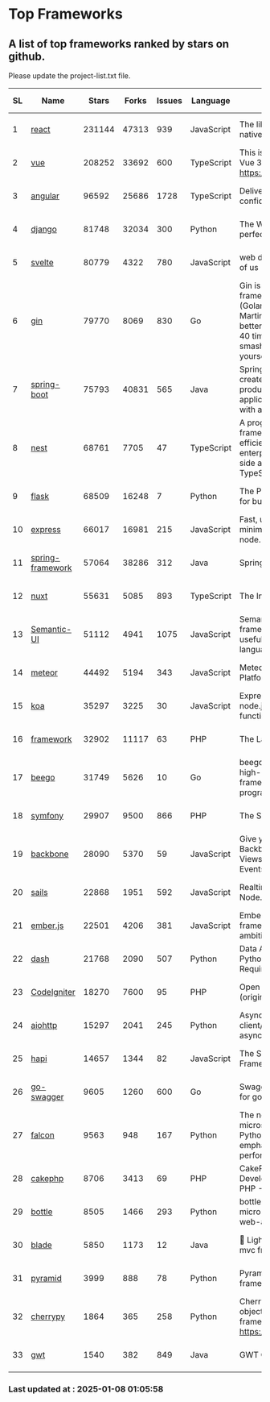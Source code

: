 # Top Frameworks
## A list of top frameworks ranked by stars on github.  
Please update the project-list.txt file.

| SL| Name  | Stars| Forks| Issues | Language | Description | Last Commit |
| --| ------| -----| ---- | ------ | -------- | ----------- | ----------- |
| 1 | [react](https://github.com/facebook/react) | 231144 | 47313 | 939 | JavaScript | The library for web and native user interfaces. | 2025-01-07 19:17:14 |
| 2 | [vue](https://github.com/vuejs/vue) | 208252 | 33692 | 600 | TypeScript | This is the repo for Vue 2. For Vue 3, go to https://github.com/vuejs/core | 2024-10-10 07:24:14 |
| 3 | [angular](https://github.com/angular/angular) | 96592 | 25686 | 1728 | TypeScript | Deliver web apps with confidence 🚀 | 2025-01-07 20:14:57 |
| 4 | [django](https://github.com/django/django) | 81748 | 32034 | 300 | Python | The Web framework for perfectionists with deadlines. | 2025-01-07 15:28:39 |
| 5 | [svelte](https://github.com/sveltejs/svelte) | 80779 | 4322 | 780 | JavaScript | web development for the rest of us | 2025-01-07 23:31:41 |
| 6 | [gin](https://github.com/gin-gonic/gin) | 79770 | 8069 | 830 | Go | Gin is a HTTP web framework written in Go (Golang). It features a Martini-like API with much better performance -- up to 40 times faster. If you need smashing performance, get yourself some Gin. | 2024-12-30 03:40:37 |
| 7 | [spring-boot](https://github.com/spring-projects/spring-boot) | 75793 | 40831 | 565 | Java | Spring Boot helps you to create Spring-powered, production-grade applications and services with absolute minimum fuss. | 2025-01-07 16:03:20 |
| 8 | [nest](https://github.com/nestjs/nest) | 68761 | 7705 | 47 | TypeScript | A progressive Node.js framework for building efficient, scalable, and enterprise-grade server-side applications with TypeScript/JavaScript 🚀 | 2025-01-07 14:53:19 |
| 9 | [flask](https://github.com/pallets/flask) | 68509 | 16248 | 7 | Python | The Python micro framework for building web applications. | 2025-01-05 17:10:00 |
| 10 | [express](https://github.com/expressjs/express) | 66017 | 16981 | 215 | JavaScript | Fast, unopinionated, minimalist web framework for node. | 2025-01-02 07:00:30 |
| 11 | [spring-framework](https://github.com/spring-projects/spring-framework) | 57064 | 38286 | 312 | Java | Spring Framework | 2025-01-07 21:15:16 |
| 12 | [nuxt](https://github.com/nuxt/nuxt) | 55631 | 5085 | 893 | TypeScript | The Intuitive Vue Framework. | 2025-01-07 08:00:32 |
| 13 | [Semantic-UI](https://github.com/Semantic-Org/Semantic-UI) | 51112 | 4941 | 1075 | JavaScript | Semantic is a UI component framework based around useful principles from natural language. | 2024-11-27 21:01:47 |
| 14 | [meteor](https://github.com/meteor/meteor) | 44492 | 5194 | 343 | JavaScript | Meteor, the JavaScript App Platform | 2024-12-13 20:16:27 |
| 15 | [koa](https://github.com/koajs/koa) | 35297 | 3225 | 30 | JavaScript | Expressive middleware for node.js using ES2017 async functions | 2024-11-04 05:08:13 |
| 16 | [framework](https://github.com/laravel/framework) | 32902 | 11117 | 63 | PHP | The Laravel Framework. | 2025-01-08 00:03:34 |
| 17 | [beego](https://github.com/beego/beego) | 31749 | 5626 | 10 | Go | beego is an open-source, high-performance web framework for the Go programming language. | 2025-01-01 02:25:23 |
| 18 | [symfony](https://github.com/symfony/symfony) | 29907 | 9500 | 866 | PHP | The Symfony PHP framework | 2025-01-07 21:18:33 |
| 19 | [backbone](https://github.com/jashkenas/backbone) | 28090 | 5370 | 59 | JavaScript | Give your JS App some Backbone with Models, Views, Collections, and Events | 2024-09-02 12:55:04 |
| 20 | [sails](https://github.com/balderdashy/sails) | 22868 | 1951 | 592 | JavaScript | Realtime MVC Framework for Node.js | 2024-12-06 23:47:23 |
| 21 | [ember.js](https://github.com/emberjs/ember.js) | 22501 | 4206 | 381 | JavaScript | Ember.js - A JavaScript framework for creating ambitious web applications | 2025-01-07 14:53:49 |
| 22 | [dash](https://github.com/plotly/dash) | 21768 | 2090 | 507 | Python | Data Apps & Dashboards for Python. No JavaScript Required. | 2024-12-11 17:57:01 |
| 23 | [CodeIgniter](https://github.com/bcit-ci/CodeIgniter) | 18270 | 7600 | 95 | PHP | Open Source PHP Framework (originally from EllisLab) | 2024-03-20 03:51:42 |
| 24 | [aiohttp](https://github.com/aio-libs/aiohttp) | 15297 | 2041 | 245 | Python | Asynchronous HTTP client/server framework for asyncio and Python | 2025-01-07 11:14:58 |
| 25 | [hapi](https://github.com/hapijs/hapi) | 14657 | 1344 | 82 | JavaScript | The Simple, Secure Framework Developers Trust | 2024-10-24 22:10:55 |
| 26 | [go-swagger](https://github.com/go-swagger/go-swagger) | 9605 | 1260 | 600 | Go | Swagger 2.0 implementation for go | 2024-11-07 04:05:23 |
| 27 | [falcon](https://github.com/falconry/falcon) | 9563 | 948 | 167 | Python | The no-magic web API and microservices framework for Python developers, with an emphasis on reliability and performance at scale. | 2025-01-02 17:06:23 |
| 28 | [cakephp](https://github.com/cakephp/cakephp) | 8706 | 3413 | 69 | PHP | CakePHP: The Rapid Development Framework for PHP - Official Repository | 2025-01-07 14:04:37 |
| 29 | [bottle](https://github.com/bottlepy/bottle) | 8505 | 1466 | 293 | Python | bottle.py is a fast and simple micro-framework for python web-applications. | 2024-12-06 16:42:00 |
| 30 | [blade](https://github.com/lets-blade/blade) | 5850 | 1173 | 12 | Java | :rocket: Lightning fast and elegant mvc framework for Java8 | 2024-12-03 02:45:13 |
| 31 | [pyramid](https://github.com/Pylons/pyramid) | 3999 | 888 | 78 | Python | Pyramid - A Python web framework | 2024-12-20 23:21:35 |
| 32 | [cherrypy](https://github.com/cherrypy/cherrypy) | 1864 | 365 | 258 | Python | CherryPy is a pythonic, object-oriented HTTP framework.      https://cherrypy.dev | 2024-12-23 21:20:04 |
| 33 | [gwt](https://github.com/gwtproject/gwt) | 1540 | 382 | 849 | Java | GWT Open Source Project | 2024-12-23 16:07:24 |

### Last updated at : 2025-01-08 01:05:58
